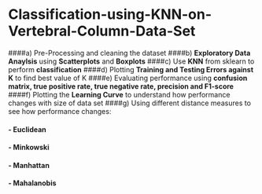 # Classification-using-KNN-on-Vertebral-Column-Data-Set

####a) Pre-Processing and cleaning the dataset
####b) **Exploratory Data Anaylsis** using **Scatterplots** and **Boxplots**
####c) Use **KNN** from sklearn to perform **classification**
####d) Plotting **Training and Testing Errors against K** to find best value of K
####e) Evaluating performance using **confusion matrix, true positive rate, true negative rate, precision and F1-score**
####f) Plotting the **Learning Curve** to understand how performance changes with size of data set
####g) Using different distance measures to see how performance changes:
####   - Euclidean
####   - Minkowski
####   - Manhattan
####   - Mahalanobis

